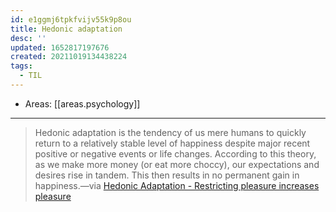 ```yaml
---
id: e1ggmj6tpkfvijv55k9p8ou
title: Hedonic adaptation
desc: ''
updated: 1652817197676
created: 20211019134438224
tags:
  - TIL
---
```


- Areas: [[areas.psychology]]

---

> Hedonic adaptation is the tendency of us mere humans to quickly return to a relatively stable level of happiness despite major recent positive or negative events or life changes. According to this theory, as we make more money (or eat more choccy), our expectations and desires rise in tandem. This then results in no permanent gain in happiness.—via [Hedonic Adaptation - Restricting pleasure increases pleasure](https://www.coglode.com/research/hedonic-adaptation)
